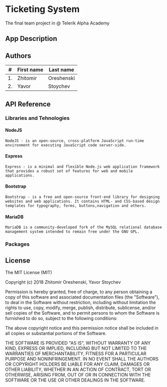 
# Ticketing System

The final team project in @ Telerik Alpha Academy

## App Description


## Authors

| #        | First name | Last name  |       
| -------- | --------- 	| ---------- |
| 1.	   | Zhitomir  	| Oreshenski |
| 2.	   | Yavor  	| Stoychev 	 |


## API Reference

### Libraries and Tehnologies


#### NodeJS

	NodeJS - is an open-source, cross-platform JavaScript run-time environment for executing JavaScript code server-side. 

#### Express 

	Express - is a minimal and flexible Node.js web application framework that provides a robust set of features for web and mobile applications. 

#### Bootstrap 

	Bootstrap - is a free and open-source front-end library for designing websites and web applications. It contains HTML- and CSS-based design templates for typography, forms, buttons,navigation and others.

#### MariaDB 

	MariaDB is a community-developed fork of the MySQL relational database management system intended to remain free under the GNU GPL.

### Packages

## License
 
The MIT License (MIT)

Copyright (c) 2018 Zhitomir Oreshenski, Yavor Stoychev

Permission is hereby granted, free of charge, to any person obtaining a copy of this software and associated documentation files (the "Software"), to deal in the Software without restriction, including without limitation the rights to use, copy, modify, merge, publish, distribute, sublicense, and/or sell copies of the Software, and to permit persons to whom the Software is furnished to do so, subject to the following conditions:

The above copyright notice and this permission notice shall be included in all copies or substantial portions of the Software.

THE SOFTWARE IS PROVIDED "AS IS", WITHOUT WARRANTY OF ANY KIND, EXPRESS OR IMPLIED, INCLUDING BUT NOT LIMITED TO THE WARRANTIES OF MERCHANTABILITY, FITNESS FOR A PARTICULAR PURPOSE AND NONINFRINGEMENT. IN NO EVENT SHALL THE AUTHORS OR COPYRIGHT HOLDERS BE LIABLE FOR ANY CLAIM, DAMAGES OR OTHER LIABILITY, WHETHER IN AN ACTION OF CONTRACT, TORT OR OTHERWISE, ARISING FROM, OUT OF OR IN CONNECTION WITH THE SOFTWARE OR THE USE OR OTHER DEALINGS IN THE SOFTWARE.

